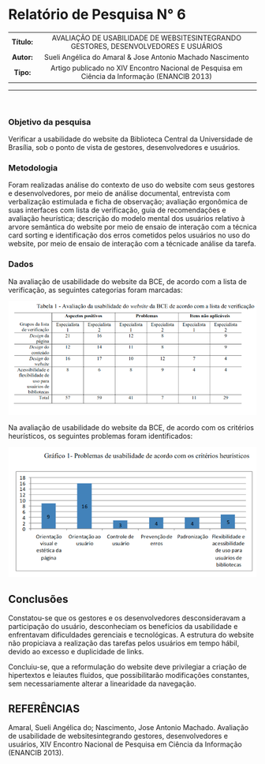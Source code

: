 # Relatório de Pesquisa N° 6

| | |
|:-:| :-: |
| **Título:** | AVALIAÇÃO DE USABILIDADE DE WEBSITESINTEGRANDO GESTORES, DESENVOLVEDORES E USUÁRIOS |
| **Autor:** | Sueli Angélica do Amaral & Jose Antonio Machado Nascimento |
| **Tipo:** | Artigo publicado no XIV Encontro Nacional de Pesquisa em Ciência da Informação (ENANCIB 2013) |
___
<br/>

### **Objetivo da pesquisa**

Verificar a usabilidade do website da Biblioteca Central da Universidade  de  Brasília,  sob  o  ponto  de  vista  de  gestores,  desenvolvedores  e  usuários.

### **Metodologia**

Foram realizadas  análise  do  contexto  de  uso  do website com  seus  gestores  e  desenvolvedores,  por meio  de  análise  documental,  entrevista  com  verbalização  estimulada  e  ficha  de  observação; avaliação  ergonômica  de  suas  interfaces  com  lista  de  verificação,  guia  de  recomendações  e avaliação heurística; descrição do modelo mental dos usuários relativo à arvore semântica do website por meio de ensaio de interação com a técnica card sorting e identificação dos erros cometidos pelos usuários no uso do website, por meio de ensaio de interação com a técnicade análise  da  tarefa.

### Dados

Na avaliação de usabilidade do website da BCE, de acordo com a lista de verificação, as seguintes categorias foram marcadas:

<p align="center">
  <img src="../docs/assets/images/print_screen/user-profile-reports/user-profile-search-6.1.png">
</p>

Na avaliação de usabilidade do website da BCE, de acordo com os critérios heurísticos, os seguintes problemas foram identificados:

<p align="center">
  <img src="../docs/assets/images/print_screen/user-profile-reports/user-profile-search-6.2.png">
</p>


## Conclusões

Constatou-se  que  os  gestores  e  os  desenvolvedores  desconsideravam  a participação   do   usuário,   desconheciam   os   benefícios   da   usabilidade   e   enfrentavam dificuldades gerenciais e tecnológicas. A estrutura do website não propiciava a realização das tarefas pelos usuários em tempo hábil, devido ao excesso e duplicidade de links.

Concluiu-se, que a reformulação do website deve privilegiar a criação de hipertextos e leiautes fluidos, que possibilitarão   modificações   constantes,   sem   necessariamente   alterar   a   linearidade   da navegação.

## REFERÊNCIAS

Amaral, Sueli Angélica do; Nascimento, Jose Antonio Machado. Avaliação de usabilidade de websitesintegrando gestores, desenvolvedores e usuários, XIV Encontro Nacional de Pesquisa em Ciência da Informação (ENANCIB 2013).